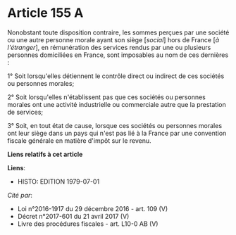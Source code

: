 # Article 155 A

Nonobstant toute disposition contraire, les sommes perçues par une société ou une autre personne morale ayant son siège
[*social*] hors de France [*à l'étranger*], en rémunération des services rendus par une ou plusieurs personnes domiciliées en
France, sont imposables au nom de ces dernières :

1° Soit lorsqu'elles détiennent le contrôle direct ou indirect de ces sociétés ou personnes morales;

2° Soit lorsqu'elles n'établissent pas que ces sociétés ou personnes morales ont une activité industrielle ou commerciale
autre que la prestation de services;

3° Soit, en tout état de cause, lorsque ces sociétés ou personnes morales ont leur siège dans un pays qui n'est pas lié à la
France par une convention fiscale générale en matière d'impôt sur le revenu.

**Liens relatifs à cet article**

**Liens**:

  - HISTO: EDITION 1979-07-01

_Cité par_:

  - Loi n°2016-1917 du 29 décembre 2016 - art. 109 (V)
  - Décret n°2017-601 du 21 avril 2017 (V)
  - Livre des procédures fiscales - art. L10-0 AB (V)
